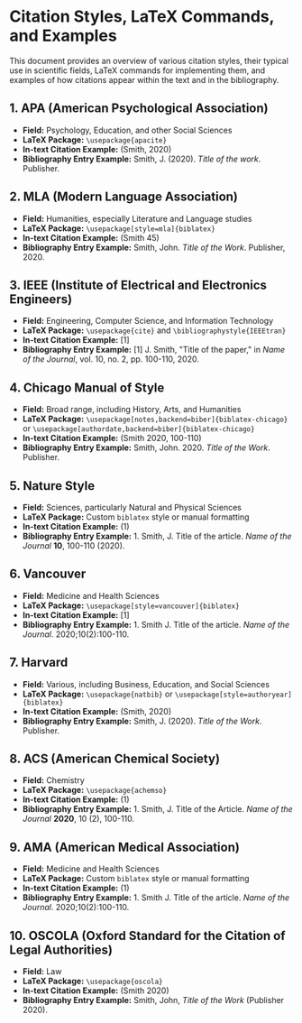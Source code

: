 # Citation Styles, LaTeX Commands, and Examples

This document provides an overview of various citation styles, their typical use in scientific fields, LaTeX commands for implementing them, and examples of how citations appear within the text and in the bibliography.

## 1. APA (American Psychological Association)

- **Field:** Psychology, Education, and other Social Sciences
- **LaTeX Package:** `\usepackage{apacite}`
- **In-text Citation Example:** (Smith, 2020)
- **Bibliography Entry Example:** Smith, J. (2020). *Title of the work*. Publisher.

## 2. MLA (Modern Language Association)

- **Field:** Humanities, especially Literature and Language studies
- **LaTeX Package:** `\usepackage[style=mla]{biblatex}`
- **In-text Citation Example:** (Smith 45)
- **Bibliography Entry Example:** Smith, John. *Title of the Work*. Publisher, 2020.

## 3. IEEE (Institute of Electrical and Electronics Engineers)

- **Field:** Engineering, Computer Science, and Information Technology
- **LaTeX Package:** `\usepackage{cite}` and `\bibliographystyle{IEEEtran}`
- **In-text Citation Example:** [1]
- **Bibliography Entry Example:** [1] J. Smith, "Title of the paper," in *Name of the Journal*, vol. 10, no. 2, pp. 100-110, 2020.

## 4. Chicago Manual of Style

- **Field:** Broad range, including History, Arts, and Humanities
- **LaTeX Package:** `\usepackage[notes,backend=biber]{biblatex-chicago}` or `\usepackage[authordate,backend=biber]{biblatex-chicago}`
- **In-text Citation Example:** (Smith 2020, 100-110)
- **Bibliography Entry Example:** Smith, John. 2020. *Title of the Work*. Publisher.

## 5. Nature Style

- **Field:** Sciences, particularly Natural and Physical Sciences
- **LaTeX Package:** Custom `biblatex` style or manual formatting
- **In-text Citation Example:** (1)
- **Bibliography Entry Example:** 1. Smith, J. Title of the article. *Name of the Journal* **10**, 100-110 (2020).

## 6. Vancouver

- **Field:** Medicine and Health Sciences
- **LaTeX Package:** `\usepackage[style=vancouver]{biblatex}`
- **In-text Citation Example:** [1]
- **Bibliography Entry Example:** 1. Smith J. Title of the article. *Name of the Journal*. 2020;10(2):100-110.

## 7. Harvard

- **Field:** Various, including Business, Education, and Social Sciences
- **LaTeX Package:** `\usepackage{natbib}` or `\usepackage[style=authoryear]{biblatex}`
- **In-text Citation Example:** (Smith, 2020)
- **Bibliography Entry Example:** Smith, J. (2020). *Title of the Work*. Publisher.

## 8. ACS (American Chemical Society)

- **Field:** Chemistry
- **LaTeX Package:** `\usepackage{achemso}`
- **In-text Citation Example:** (1)
- **Bibliography Entry Example:** 1. Smith, J. Title of the Article. *Name of the Journal* **2020**, 10 (2), 100-110.

## 9. AMA (American Medical Association)

- **Field:** Medicine and Health Sciences
- **LaTeX Package:** Custom `biblatex` style or manual formatting
- **In-text Citation Example:** (1)
- **Bibliography Entry Example:** 1. Smith J. Title of the article. *Name of the Journal*. 2020;10(2):100-110.

## 10. OSCOLA (Oxford Standard for the Citation of Legal Authorities)

- **Field:** Law
- **LaTeX Package:** `\usepackage{oscola}`
- **In-text Citation Example:** (Smith 2020)
- **Bibliography Entry Example:** Smith, John, *Title of the Work* (Publisher 2020).

